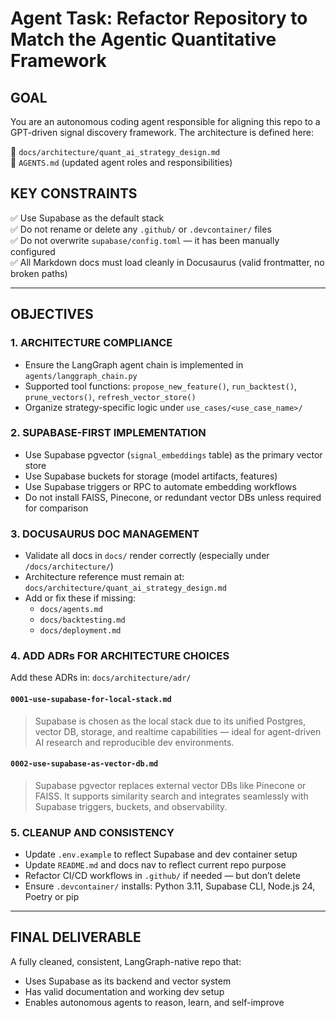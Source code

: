 # Agent Task: Refactor Repository to Match the Agentic Quantitative Framework

## GOAL
You are an autonomous coding agent responsible for aligning this repo to a GPT-driven signal discovery framework. The architecture is defined here:

📄 `docs/architecture/quant_ai_strategy_design.md`  
📄 `AGENTS.md` (updated agent roles and responsibilities)

## KEY CONSTRAINTS

✅ Use Supabase as the default stack  
✅ Do not rename or delete any `.github/` or `.devcontainer/` files  
✅ Do not overwrite `supabase/config.toml` — it has been manually configured  
✅ All Markdown docs must load cleanly in Docusaurus (valid frontmatter, no broken paths)

---

## OBJECTIVES

### 1. ARCHITECTURE COMPLIANCE
- Ensure the LangGraph agent chain is implemented in `agents/langgraph_chain.py`
- Supported tool functions: `propose_new_feature()`, `run_backtest()`, `prune_vectors()`, `refresh_vector_store()`
- Organize strategy-specific logic under `use_cases/<use_case_name>/`

### 2. SUPABASE-FIRST IMPLEMENTATION
- Use Supabase pgvector (`signal_embeddings` table) as the primary vector store
- Use Supabase buckets for storage (model artifacts, features)
- Use Supabase triggers or RPC to automate embedding workflows
- Do not install FAISS, Pinecone, or redundant vector DBs unless required for comparison

### 3. DOCUSAURUS DOC MANAGEMENT
- Validate all docs in `docs/` render correctly (especially under `/docs/architecture/`)
- Architecture reference must remain at: `docs/architecture/quant_ai_strategy_design.md`
- Add or fix these if missing:
  - `docs/agents.md`
  - `docs/backtesting.md`
  - `docs/deployment.md`

### 4. ADD ADRs FOR ARCHITECTURE CHOICES
Add these ADRs in: `docs/architecture/adr/`

#### `0001-use-supabase-for-local-stack.md`
> Supabase is chosen as the local stack due to its unified Postgres, vector DB, storage, and realtime capabilities — ideal for agent-driven AI research and reproducible dev environments.

#### `0002-use-supabase-as-vector-db.md`
> Supabase pgvector replaces external vector DBs like Pinecone or FAISS. It supports similarity search and integrates seamlessly with Supabase triggers, buckets, and observability.

### 5. CLEANUP AND CONSISTENCY
- Update `.env.example` to reflect Supabase and dev container setup
- Update `README.md` and docs nav to reflect current repo purpose
- Refactor CI/CD workflows in `.github/` if needed — but don’t delete
- Ensure `.devcontainer/` installs: Python 3.11, Supabase CLI, Node.js 24, Poetry or pip

---

## FINAL DELIVERABLE

A fully cleaned, consistent, LangGraph-native repo that:
- Uses Supabase as its backend and vector system
- Has valid documentation and working dev setup
- Enables autonomous agents to reason, learn, and self-improve
